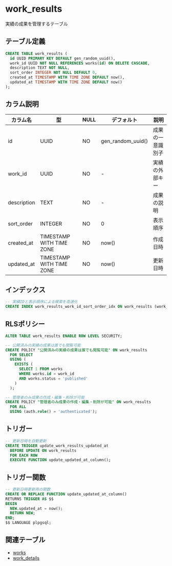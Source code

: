 # work_results

実績の成果を管理するテーブル

## テーブル定義

```sql
CREATE TABLE work_results (
  id UUID PRIMARY KEY DEFAULT gen_random_uuid(),
  work_id UUID NOT NULL REFERENCES works(id) ON DELETE CASCADE,
  description TEXT NOT NULL,
  sort_order INTEGER NOT NULL DEFAULT 0,
  created_at TIMESTAMP WITH TIME ZONE DEFAULT now(),
  updated_at TIMESTAMP WITH TIME ZONE DEFAULT now()
);
```

## カラム説明

| カラム名 | 型 | NULL | デフォルト | 説明 |
|----------|-----|------|------------|------|
| id | UUID | NO | gen_random_uuid() | 成果の一意識別子 |
| work_id | UUID | NO | - | 実績の外部キー |
| description | TEXT | NO | - | 成果の説明 |
| sort_order | INTEGER | NO | 0 | 表示順序 |
| created_at | TIMESTAMP WITH TIME ZONE | NO | now() | 作成日時 |
| updated_at | TIMESTAMP WITH TIME ZONE | NO | now() | 更新日時 |

## インデックス

```sql
-- 実績IDと表示順序による検索を高速化
CREATE INDEX work_results_work_id_sort_order_idx ON work_results (work_id, sort_order);
```

## RLSポリシー

```sql
ALTER TABLE work_results ENABLE ROW LEVEL SECURITY;

-- 公開済みの実績の成果は誰でも閲覧可能
CREATE POLICY "公開済みの実績の成果は誰でも閲覧可能" ON work_results
  FOR SELECT
  USING (
    EXISTS (
      SELECT 1 FROM works
      WHERE works.id = work_id
      AND works.status = 'published'
    )
  );

-- 管理者のみ成果の作成・編集・削除が可能
CREATE POLICY "管理者のみ成果の作成・編集・削除が可能" ON work_results
  FOR ALL
  USING (auth.role() = 'authenticated');
```

## トリガー

```sql
-- 更新日時を自動更新
CREATE TRIGGER update_work_results_updated_at
  BEFORE UPDATE ON work_results
  FOR EACH ROW
  EXECUTE FUNCTION update_updated_at_column();
```

## トリガー関数

```sql
-- 更新日時更新用の関数
CREATE OR REPLACE FUNCTION update_updated_at_column()
RETURNS TRIGGER AS $$
BEGIN
  NEW.updated_at = now();
  RETURN NEW;
END;
$$ LANGUAGE plpgsql;
```

## 関連テーブル

- [works](./works.md)
- [work_details](./work_details.md) 